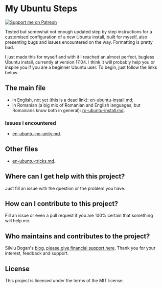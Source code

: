 # My Ubuntu Steps
[![Support me on Patreon][badge_patreon]][patreon]

Tested but somewhat not enough updated step by step instructions for a customised configuration of a new Ubuntu install, built for
myself, also presenting bugs and issues encountered on the way. Formatting is pretty bad.

I just made this for myself and with it I
reached an almost perfect, bugless Ubuntu install, currently at version 17.04. I
think it will probably help you or inspire you if you are a beginner Ubuntu
user. To begin, just follow the links below:

## The main file

- in English, not yet (this is a dead link): [en-ubuntu-install.md][1];
- in Romanian (a big mix of Romanian and English languages, but Romanians know
  both in general): [ro-ubuntu-install.md][2].

### Issues I encountered

- [en-ubuntu-no-unity.md][3].

## Other files

- [en-ubuntu-tricks.md][4].

## Where can I get help with this project?

Just fill an issue with the question or the problem you have.

## How can I contribute to this project?

Fill an issue or even a pull request if you are 100% certain that something will help me.

## Who maintains and contributes to the project?

Silviu Bogan's [blog][5], [please give financial support here][6]. Thank you for your
interest, feedback and support.

## License

This project is licensed under the terms of the MIT license.

  [1]: en-ubuntu-install.md
  [2]: ro-ubuntu-install.md
  [3]: en-ubuntu-no-unity.md
  [4]: en-ubuntu-tricks.md
  [5]: http://lumea-lui-silviu.blogspot.ro
  [6]: https://patreon.com/SilviuBogan
  [badge_patreon]: https://img.shields.io/badge/Patreon-support_me_here-orange.svg
  [patreon]: https://www.patreon.com/SilviuBogan
